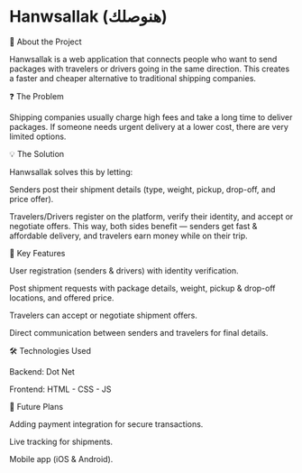 # Hanwsallak (هنوصلك)
📌 About the Project

Hanwsallak is a web application that connects people who want to send packages with travelers or drivers going in the same direction.
This creates a faster and cheaper alternative to traditional shipping companies.

❓ The Problem

Shipping companies usually charge high fees and take a long time to deliver packages.
If someone needs urgent delivery at a lower cost, there are very limited options.

💡 The Solution

Hanwsallak solves this by letting:

Senders post their shipment details (type, weight, pickup, drop-off, and price offer).

Travelers/Drivers register on the platform, verify their identity, and accept or negotiate offers.
This way, both sides benefit — senders get fast & affordable delivery, and travelers earn money while on their trip.

🔑 Key Features

User registration (senders & drivers) with identity verification.

Post shipment requests with package details, weight, pickup & drop-off locations, and offered price.

Travelers can accept or negotiate shipment offers.

Direct communication between senders and travelers for final details.

🛠️ Technologies Used

Backend: Dot Net

Frontend: HTML - CSS - JS

📅 Future Plans

Adding payment integration for secure transactions.

Live tracking for shipments.

Mobile app (iOS & Android).